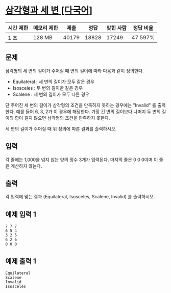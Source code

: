 # [삼각형과 세 변 [다국어]](https://www.acmicpc.net/problem/5073)

| 시간 제한 | 메모리 제한 | 제출 | 정답 | 맞힌 사람 | 정답 비율 |
| --- | --- | --- | --- | --- | --- |
| 1 초 | 128 MB | 40179 | 18828 | 17249 | 47.597% |

## 문제

삼각형의 세 변의 길이가 주어질 때 변의 길이에 따라 다음과 같이 정의한다.

- Equilateral : 세 변의 길이가 모두 같은 경우
- Isosceles : 두 변의 길이만 같은 경우
- Scalene : 세 변의 길이가 모두 다른 경우

단 주어진 세 변의 길이가 삼각형의 조건을 만족하지 못하는 경우에는 "Invalid" 를 출력한다. 예를 들어 6, 3, 2가 이 경우에 해당한다. 가장 긴 변의 길이보다 나머지 두 변의 길이의 합이 길지 않으면 삼각형의 조건을 만족하지 못한다.

세 변의 길이가 주어질 때 위 정의에 따른 결과를 출력하시오.

## 입력

각 줄에는 1,000을 넘지 않는 양의 정수 3개가 입력된다. 마지막 줄은 0 0 0이며 이 줄은 계산하지 않는다.

## 출력

각 입력에 맞는 결과 (Equilateral, Isosceles, Scalene, Invalid) 를 출력하시오.

## 예제 입력 1

```
7 7 7
6 5 4
3 2 5
6 2 6
0 0 0

```

## 예제 출력 1

```
Equilateral
Scalene
Invalid
Isosceles
```
